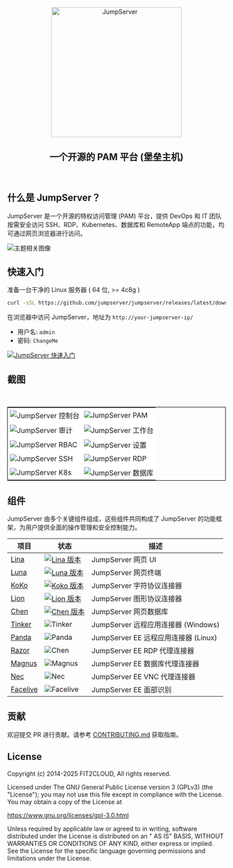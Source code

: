 <div align="center">
  <a name="readme-top"></a>
  <a href="https://jumpserver.com" target="_blank"><img src="https://download.jumpserver.org/images/jumpserver-logo.svg" alt="JumpServer" width="300" /></a>
  
## 一个开源的 PAM 平台 (堡垒主机)

</div>
<br/>

## 什么是 JumpServer？

JumpServer 是一个开源的特权访问管理 (PAM) 平台，提供 DevOps 和 IT 团队按需安全访问 SSH、RDP、Kubernetes、数据库和 RemoteApp 端点的功能，均可通过网页浏览器进行访问。


<picture>
  <source media="(prefers-color-scheme: light)" srcset="https://www.jumpserver.com/images/jumpserver-arch-light.png">
  <source media="(prefers-color-scheme: dark)" srcset="https://www.jumpserver.com/images/jumpserver-arch-dark.png">
  <img src="https://github.com/user-attachments/assets/dd612f3d-c958-4f84-b164-f31b75454d7f" alt="主题相关图像">
</picture>


## 快速入门

准备一台干净的 Linux 服务器 ( 64 位, >= 4c8g )

```sh
curl -sSL https://github.com/jumpserver/jumpserver/releases/latest/download/quick_start.sh | bash
```

在浏览器中访问 JumpServer，地址为 `http://your-jumpserver-ip/`
- 用户名: `admin`
- 密码: `ChangeMe`

[![JumpServer 快速入门](https://github.com/user-attachments/assets/0f32f52b-9935-485e-8534-336c63389612)](https://www.youtube.com/watch?v=UlGYRbKrpgY "JumpServer 快速入门")

## 截图
<table style="border-collapse: collapse; border: 1px solid black;">
  <tr>
    <td style="padding: 5px;background-color:#fff;"><img src= "https://github.com/jumpserver/jumpserver/assets/32935519/99fabe5b-0475-4a53-9116-4c370a1426c4" alt="JumpServer 控制台"   /></td>
    <td style="padding: 5px;background-color:#fff;"><img src= "https://github.com/user-attachments/assets/7c1f81af-37e8-4f07-8ac9-182895e1062e" alt="JumpServer PAM"   /></td>    
  </tr>
  <tr>
    <td style="padding: 5px;background-color:#fff;"><img src= "https://github.com/jumpserver/jumpserver/assets/32935519/a424d731-1c70-4108-a7d8-5bbf387dda9a" alt="JumpServer 审计"   /></td>
    <td style="padding: 5px;background-color:#fff;"><img src= "https://github.com/jumpserver/jumpserver/assets/32935519/393d2c27-a2d0-4dea-882d-00ed509e00c9" alt="JumpServer 工作台"   /></td>
  </tr>
  <tr>
    <td style="padding: 5px;background-color:#fff;"><img src= "https://github.com/user-attachments/assets/eaa41f66-8cc8-4f01-a001-0d258501f1c9" alt="JumpServer RBAC"   /></td>     
    <td style="padding: 5px;background-color:#fff;"><img src= "https://github.com/jumpserver/jumpserver/assets/32935519/3a2611cd-8902-49b8-b82b-2a6dac851f3e" alt="JumpServer 设置"   /></td>
  </tr>
  <tr>
    <td style="padding: 5px;background-color:#fff;"><img src= "https://github.com/jumpserver/jumpserver/assets/32935519/1e236093-31f7-4563-8eb1-e36d865f1568" alt="JumpServer SSH"   /></td>
    <td style="padding: 5px;background-color:#fff;"><img src= "https://github.com/jumpserver/jumpserver/assets/32935519/69373a82-f7ab-41e8-b763-bbad2ba52167" alt="JumpServer RDP"   /></td>
  </tr>
  <tr>
    <td style="padding: 5px;background-color:#fff;"><img src= "https://github.com/jumpserver/jumpserver/assets/32935519/5bed98c6-cbe8-4073-9597-d53c69dc3957" alt="JumpServer K8s"   /></td>
    <td style="padding: 5px;background-color:#fff;"><img src= "https://github.com/jumpserver/jumpserver/assets/32935519/b80ad654-548f-42bc-ba3d-c1cfdf1b46d6" alt="JumpServer 数据库"   /></td>
  </tr>
</table>

## 组件

JumpServer 由多个关键组件组成，这些组件共同构成了 JumpServer 的功能框架，为用户提供全面的操作管理和安全控制能力。

| 项目                                                | 状态                                                                                                                                                                 | 描述                                                                                             |
|-----------------------------------------------------|----------------------------------------------------------------------------------------------------------------------------------------------------------------------|--------------------------------------------------------------------------------------------------|
| [Lina](https://github.com/jumpserver/lina)          | <a href="https://github.com/jumpserver/lina/releases"><img alt="Lina 版本" src="https://img.shields.io/github/release/jumpserver/lina.svg" /></a>                  | JumpServer 网页 UI                                                                                 |
| [Luna](https://github.com/jumpserver/luna)          | <a href="https://github.com/jumpserver/luna/releases"><img alt="Luna 版本" src="https://img.shields.io/github/release/jumpserver/luna.svg" /></a>                  | JumpServer 网页终端                                                                                 |
| [KoKo](https://github.com/jumpserver/koko)          | <a href="https://github.com/jumpserver/koko/releases"><img alt="Koko 版本" src="https://img.shields.io/github/release/jumpserver/koko.svg" /></a>                  | JumpServer 字符协议连接器                                                                          |
| [Lion](https://github.com/jumpserver/lion)          | <a href="https://github.com/jumpserver/lion/releases"><img alt="Lion 版本" src="https://img.shields.io/github/release/jumpserver/lion.svg" /></a>                  | JumpServer 图形协议连接器                                                                          |
| [Chen](https://github.com/jumpserver/chen)          | <a href="https://github.com/jumpserver/chen/releases"><img alt="Chen 版本" src="https://img.shields.io/github/release/jumpserver/chen.svg" />                      | JumpServer 网页数据库                                                                                |  
| [Tinker](https://github.com/jumpserver/tinker)      | <img alt="Tinker" src="https://img.shields.io/badge/release-private-red" />                                                                                            | JumpServer 远程应用连接器 (Windows)                                                               |
| [Panda](https://github.com/jumpserver/Panda)        | <img alt="Panda" src="https://img.shields.io/badge/release-private-red" />                                                                                          | JumpServer EE 远程应用连接器 (Linux)                                                              |
| [Razor](https://github.com/jumpserver/razor)        | <img alt="Chen" src="https://img.shields.io/badge/release-private-red" />                                                                                          | JumpServer EE RDP 代理连接器                                                                        |
| [Magnus](https://github.com/jumpserver/magnus)      | <img alt="Magnus" src="https://img.shields.io/badge/release-private-red" />                                                                                            | JumpServer EE 数据库代理连接器                                                                       |
| [Nec](https://github.com/jumpserver/nec)            | <img alt="Nec" src="https://img.shields.io/badge/release-private-red" />                                                                                           | JumpServer EE VNC 代理连接器                                                                        |
| [Facelive](https://github.com/jumpserver/facelive)  | <img alt="Facelive" src="https://img.shields.io/badge/release-private-red" />                                                                                      | JumpServer EE 面部识别                                                                                |


## 贡献

欢迎提交 PR 进行贡献。请参考 [CONTRIBUTING.md][contributing-link] 获取指南。

## License

Copyright (c) 2014-2025 FIT2CLOUD, All rights reserved.

Licensed under The GNU General Public License version 3 (GPLv3) (the "License"); you may not use this file except in compliance with the License. You may obtain a copy of the License at

https://www.gnu.org/licenses/gpl-3.0.html

Unless required by applicable law or agreed to in writing, software distributed under the License is distributed on an " AS IS" BASIS, WITHOUT WARRANTIES OR CONDITIONS OF ANY KIND, either express or implied. See the License for the specific language governing permissions and limitations under the License.

<!-- JumpServer official link -->
[docs-link]: https://jumpserver.com/docs
[discord-link]: https://discord.com/invite/W6vYXmAQG2
[deepwiki-link]: https://deepwiki.com/jumpserver/jumpserver/
[contributing-link]: https://github.com/jumpserver/jumpserver/blob/dev/CONTRIBUTING.md

<!-- JumpServer Other link-->
[license-link]: https://www.gnu.org/licenses/gpl-3.0.html
[docker-link]: https://hub.docker.com/u/jumpserver
[github-release-link]: https://github.com/jumpserver/jumpserver/releases/latest
[github-stars-link]: https://github.com/jumpserver/jumpserver
[github-issues-link]: https://github.com/jumpserver/jumpserver/issues

<!-- Shield link-->
[docs-shield]: https://img.shields.io/badge/documentation-148F76
[github-release-shield]: https://img.shields.io/github/v/release/jumpserver/jumpserver
[github-stars-shield]: https://img.shields.io/github/stars/jumpserver/jumpserver?color=%231890FF&style=flat-square   
[docker-shield]: https://img.shields.io/docker/pulls/jumpserver/jms_all.svg
[license-shield]: https://img.shields.io/github/license/jumpserver/jumpserver
[deepwiki-shield]: https://img.shields.io/badge/deepwiki-devin?color=blue
[discord-shield]: https://img.shields.io/discord/1194233267294052363?style=flat&logo=discord&logoColor=%23f5f5f5&labelColor=%235462eb&color=%235462eb